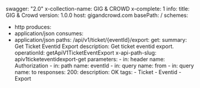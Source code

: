 swagger: "2.0"
x-collection-name: GIG & CROWD
x-complete: 1
info:
  title: GIG & Crowd
  version: 1.0.0
host: gigandcrowd.com
basePath: /
schemes:
- http
produces:
- application/json
consumes:
- application/json
paths:
  /api/v1/ticket/{eventId}/export:
    get:
      summary: Get Ticket Eventid Export
      description: Get ticket eventid export.
      operationId: getApiV1TicketEventExport
      x-api-path-slug: apiv1ticketeventidexport-get
      parameters:
      - in: header
        name: Authorization
      - in: path
        name: eventId
      - in: query
        name: from
      - in: query
        name: to
      responses:
        200:
          description: OK
      tags:
      - Ticket
      - Eventid
      - Export